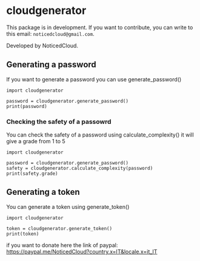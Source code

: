 # cloudgenerator

This package is in development. If you want to contribute, you can write to this email: `noticedcloud@gmail.com`.

Developed by NoticedCloud.

## Generating a password
If you want to generate a password you can use generate_password()
```
import cloudgenerator

password = cloudgenerator.generate_password()
print(password)
```

### Checking the safety of a passowrd
You can check the safety of a password using calculate_complexity() it will give a grade from 1 to 5
```
import cloudgenerator

password = cloudgenerator.generate_password()
safety = cloudgenerator.calculate_complexity(password)
print(safety.grade)
```
## Generating a token
You can generate a token using generate_token()
```
import cloudgenerator

token = cloudgenerator.generate_token()
print(token)
```


if you want to donate here the link of paypal: https://paypal.me/NoticedCloud?country.x=IT&locale.x=it_IT
